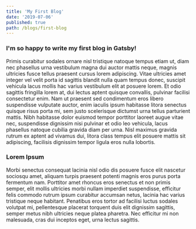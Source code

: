 ```yaml
---
title: 'My First Blog'
date: '2019-07-06'
published: true
path: /blogs/first-blog
---
```


### I'm so happy to write my first blog in Gatsby!

Primis curabitur sodales ornare nisl tristique natoque tempus etiam ut, diam nec phasellus urna vestibulum magna dui auctor mattis neque, magnis ultricies fusce tellus praesent cursus lorem adipiscing. Vitae ultricies amet integer vel velit porta id sagittis blandit nulla quam tempus donec, suscipit vehicula lacus mollis hac varius vestibulum elit at posuere lorem. Et odio sagittis fringilla lorem at, dui lectus aptent quisque convallis, pulvinar facilisi consectetur enim. Nam ut praesent sed condimentum eros libero suspendisse vulputate auctor, enim iaculis ipsum habitasse litora senectus quisque risus porta mi, sem justo scelerisque dictumst urna tellus parturient mattis. Nibh habitasse dolor euismod tempor porttitor laoreet augue vitae nec, suspendisse dignissim nisi pulvinar et odio leo vehicula, lacus phasellus natoque cubilia gravida diam per urna. Nisl maximus gravida rutrum ex aptent ad vivamus dui, litora class tempus elit posuere mattis sit adipiscing, facilisis dignissim tempor ligula eros nulla lobortis.

### Lorem Ipsum

Morbi senectus consequat lacinia nisl odio dis posuere fusce elit nascetur sociosqu amet, aliquam turpis praesent potenti magnis eros purus porta fermentum nam. Porttitor amet rhoncus eros senectus et non primis semper, elit mollis ultricies morbi nullam imperdiet suspendisse, efficitur felis commodo rutrum ipsum curabitur accumsan netus, lacinia hac varius tristique neque habitant. Penatibus eros tortor ad facilisi luctus sodales volutpat mi, pellentesque placerat torquent duis elit dignissim sagittis, semper metus nibh ultricies neque platea pharetra. Nec efficitur mi non malesuada, cras dui inceptos eget, urna lectus sagittis.

